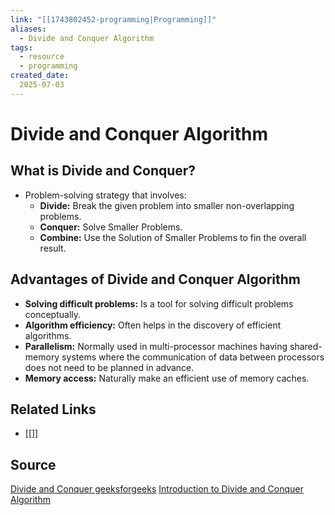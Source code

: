 ```yaml
---
link: "[[1743802452-programming|Programming]]"
aliases: 
  - Divide and Conquer Algorithm
tags:
  - resource
  - programming
created_date:
  2025-07-03
---
```

# Divide and Conquer Algorithm
## What is Divide and Conquer?
- Problem-solving strategy that involves:
  - **Divide:** Break the given problem into smaller non-overlapping problems.
  - **Conquer:** Solve Smaller Problems.
  - **Combine:** Use the Solution of Smaller Problems to fin the overall result.

## Advantages of Divide and Conquer Algorithm
- **Solving difficult problems:**  Is a tool for solving difficult problems conceptually.
- **Algorithm efficiency:** Often helps in the discovery of efficient algorithms.
- **Parallelism:** Normally used in multi-processor machines having shared-memory systems where the communication of data between processors does not need to be planned in advance.
- **Memory access:** Naturally make an efficient use of memory caches.

## Related Links
- [[]]

## Source
[Divide and Conquer geeksforgeeks](https://www.geeksforgeeks.org/dsa/divide-and-conquer/)
[Introduction to Divide and Conquer Algorithm](https://www.geeksforgeeks.org/introduction-to-divide-and-conquer-algorithm/)

